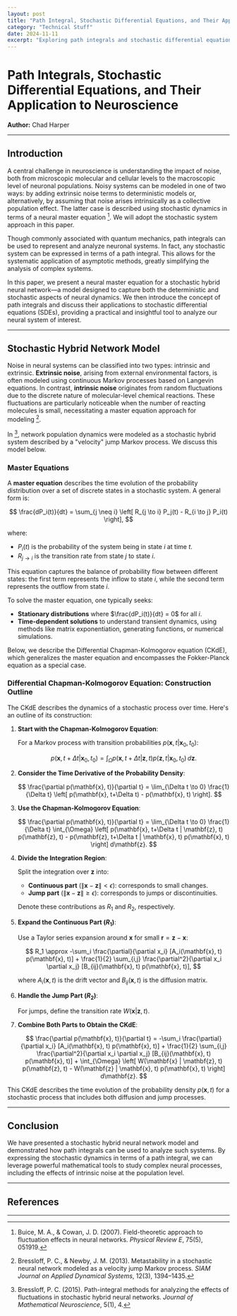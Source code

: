```yaml
---
layout: post
title: "Path Integral, Stochastic Differential Equations, and Their Application to Neuroscience"
category: "Technical Stuff"
date: 2024-11-11
excerpt: "Exploring path integrals and stochastic differential equations as powerful tools in neuroscience to understand the impact of intrinsic and extrinsic noise in neural systems."
---
```


# Path Integrals, Stochastic Differential Equations, and Their Application to Neuroscience

**Author:** Chad Harper  


---

## Introduction

A central challenge in neuroscience is understanding the impact of noise, both from microscopic molecular and cellular levels to the macroscopic level of neuronal populations. Noisy systems can be modeled in one of two ways: by adding extrinsic noise terms to deterministic models or, alternatively, by assuming that noise arises intrinsically as a collective population effect. The latter case is described using stochastic dynamics in terms of a neural master equation [^1]. We will adopt the stochastic system approach in this paper.

Though commonly associated with quantum mechanics, path integrals can be used to represent and analyze neuronal systems. In fact, any stochastic system can be expressed in terms of a path integral. This allows for the systematic application of asymptotic methods, greatly simplifying the analysis of complex systems.

In this paper, we present a neural master equation for a stochastic hybrid neural network—a model designed to capture both the deterministic and stochastic aspects of neural dynamics. We then introduce the concept of path integrals and discuss their applications to stochastic differential equations (SDEs), providing a practical and insightful tool to analyze our neural system of interest.

---

## Stochastic Hybrid Network Model

Noise in neural systems can be classified into two types: intrinsic and extrinsic. **Extrinsic noise**, arising from external environmental factors, is often modeled using continuous Markov processes based on Langevin equations. In contrast, **intrinsic noise** originates from random fluctuations due to the discrete nature of molecular-level chemical reactions. These fluctuations are particularly noticeable when the number of reacting molecules is small, necessitating a master equation approach for modeling [^3].

In [^4], network population dynamics were modeled as a stochastic hybrid system described by a "velocity" jump Markov process. We discuss this model below.

### Master Equations

A **master equation** describes the time evolution of the probability distribution over a set of discrete states in a stochastic system. A general form is:

$$
\frac{dP_i(t)}{dt} = \sum_{j \neq i} \left[ R_{j \to i} P_j(t) - R_{i \to j} P_i(t) \right],
$$

where:

- $P_i(t)$ is the probability of the system being in state $i$ at time $t$.
- $R_{j \to i}$ is the transition rate from state $j$ to state $i$.

This equation captures the balance of probability flow between different states: the first term represents the inflow to state $i$, while the second term represents the outflow from state $i$.

To solve the master equation, one typically seeks:

- **Stationary distributions** where $\frac{dP_i(t)}{dt} = 0$ for all $i$.
- **Time-dependent solutions** to understand transient dynamics, using methods like matrix exponentiation, generating functions, or numerical simulations.

Below, we describe the Differential Chapman-Kolmogorov equation (CKdE), which generalizes the master equation and encompasses the Fokker-Planck equation as a special case.

### Differential Chapman-Kolmogorov Equation: Construction Outline

The CKdE describes the dynamics of a stochastic process over time. Here's an outline of its construction:

1. **Start with the Chapman-Kolmogorov Equation**:

   For a Markov process with transition probabilities $p(\mathbf{x}, t | \mathbf{x}_0, t_0)$:

   $$
   p(\mathbf{x}, t+\Delta t | \mathbf{x}_0, t_0) = \int_{\Omega} p(\mathbf{x}, t+\Delta t | \mathbf{z}, t) p(\mathbf{z}, t | \mathbf{x}_0, t_0) \, d\mathbf{z}.
   $$

2. **Consider the Time Derivative of the Probability Density**:

   $$
   \frac{\partial p(\mathbf{x}, t)}{\partial t} = \lim_{\Delta t \to 0} \frac{1}{\Delta t} \left[ p(\mathbf{x}, t+\Delta t) - p(\mathbf{x}, t) \right].
   $$

3. **Use the Chapman-Kolmogorov Equation**:

   $$
   \frac{\partial p(\mathbf{x}, t)}{\partial t} = \lim_{\Delta t \to 0} \frac{1}{\Delta t} \int_{\Omega} \left[ p(\mathbf{x}, t+\Delta t | \mathbf{z}, t) p(\mathbf{z}, t) - p(\mathbf{z}, t+\Delta t | \mathbf{x}, t) p(\mathbf{x}, t) \right] d\mathbf{z}.
   $$

4. **Divide the Integration Region**:

   Split the integration over $\mathbf{z}$ into:

   - **Continuous part** ($\| \mathbf{x} - \mathbf{z} \| < \epsilon$): corresponds to small changes.
   - **Jump part** ($\| \mathbf{x} - \mathbf{z} \| \geq \epsilon$): corresponds to jumps or discontinuities.

   Denote these contributions as $R_1$ and $R_2$, respectively.

5. **Expand the Continuous Part ($R_1$)**:

   Use a Taylor series expansion around $\mathbf{x}$ for small $\mathbf{r} = \mathbf{z} - \mathbf{x}$:

   $$
   R_1 \approx -\sum_i \frac{\partial}{\partial x_i} [A_i(\mathbf{x}, t) p(\mathbf{x}, t)] + \frac{1}{2} \sum_{i,j} \frac{\partial^2}{\partial x_i \partial x_j} [B_{ij}(\mathbf{x}, t) p(\mathbf{x}, t)],
   $$

   where $A_i(\mathbf{x}, t)$ is the drift vector and $B_{ij}(\mathbf{x}, t)$ is the diffusion matrix.

6. **Handle the Jump Part ($R_2$)**:

   For jumps, define the transition rate $W(\mathbf{x} | \mathbf{z}, t)$.

7. **Combine Both Parts to Obtain the CKdE**:

   $$
   \frac{\partial p(\mathbf{x}, t)}{\partial t} = -\sum_i \frac{\partial}{\partial x_i} [A_i(\mathbf{x}, t) p(\mathbf{x}, t)] + \frac{1}{2} \sum_{i,j} \frac{\partial^2}{\partial x_i \partial x_j} [B_{ij}(\mathbf{x}, t) p(\mathbf{x}, t)] + \int_{\Omega} \left[ W(\mathbf{x} | \mathbf{z}, t) p(\mathbf{z}, t) - W(\mathbf{z} | \mathbf{x}, t) p(\mathbf{x}, t) \right] d\mathbf{z}.
   $$

This CKdE describes the time evolution of the probability density $p(\mathbf{x}, t)$ for a stochastic process that includes both diffusion and jump processes.

---

## Conclusion

We have presented a stochastic hybrid neural network model and demonstrated how path integrals can be used to analyze such systems. By expressing the stochastic dynamics in terms of a path integral, we can leverage powerful mathematical tools to study complex neural processes, including the effects of intrinsic noise at the population level.

---

## References

[^1]: Buice, M. A., & Cowan, J. D. (2007). Field-theoretic approach to fluctuation effects in neural networks. *Physical Review E*, 75(5), 051919.  
[^2]: Ullah, M., & Wolkenhauer, O. (2007). Family tree of Markov models in systems biology. *IET Systems Biology*, 1(4), 247–254.  
[^3]: Bressloff, P. C., & Newby, J. M. (2013). Metastability in a stochastic neural network modeled as a velocity jump Markov process. *SIAM Journal on Applied Dynamical Systems*, 12(3), 1394–1435.  
[^4]: Bressloff, P. C. (2015). Path-integral methods for analyzing the effects of fluctuations in stochastic hybrid neural networks. *Journal of Mathematical Neuroscience*, 5(1), 4.  

---
